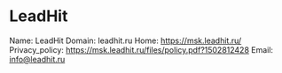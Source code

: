 
# LeadHit

Name: LeadHit
Domain: leadhit.ru
Home: https://msk.leadhit.ru/
Privacy_policy: https://msk.leadhit.ru/files/policy.pdf?1502812428
Email: info@leadhit.ru
